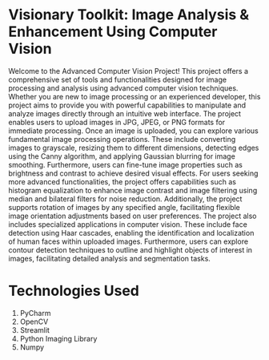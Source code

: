 # Visionary Toolkit: Image Analysis & Enhancement Using Computer Vision

Welcome to the Advanced Computer Vision Project! This project offers a comprehensive set of tools and functionalities designed for image processing and analysis using advanced computer vision techniques. Whether you are new to image processing or an experienced developer, this project aims to provide you with powerful capabilities to manipulate and analyze images directly through an intuitive web interface.
The project enables users to upload images in JPG, JPEG, or PNG formats for immediate processing. Once an image is uploaded, you can explore various fundamental image processing operations. These include converting images to grayscale, resizing them to different dimensions, detecting edges using the Canny algorithm, and applying Gaussian blurring for image smoothing. Furthermore, users can fine-tune image properties such as brightness and contrast to achieve desired visual effects.
For users seeking more advanced functionalities, the project offers capabilities such as histogram equalization to enhance image contrast and image filtering using median and bilateral filters for noise reduction. Additionally, the project supports rotation of images by any specified angle, facilitating flexible image orientation adjustments based on user preferences.
The project also includes specialized applications in computer vision. These include face detection using Haar cascades, enabling the identification and localization of human faces within uploaded images. Furthermore, users can explore contour detection techniques to outline and highlight objects of interest in images, facilitating detailed analysis and segmentation tasks.

# Technologies Used

1. PyCharm
2. OpenCV
3. Streamlit
4. Python Imaging Library
5. Numpy
